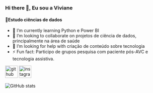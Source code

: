 ### Hi there 👋, Eu sou a  Viviane
#### 🌱Estudo ciências de dados

- 🌱 I’m currently learning  Python e Power BI 
- 👯 I’m looking to collaborate on projetos de ciência de dados, principalmente na área de saúde 
- 🤔 I’m looking for help with  criação de conteúdo sobre tecnologia  
- ⚡ Fun fact:   Participo de grupos pesquisa com paciente pós-AVC e tecnologia assistiva. 


[<img src='https://cdn.jsdelivr.net/npm/simple-icons@3.0.1/icons/github.svg' alt='github' height='40'>](https://github.com/VSviviane)  [<img src='https://cdn.jsdelivr.net/npm/simple-icons@3.0.1/icons/instagram.svg' alt='instagram' height='40'>](https://www.instagram.com/https://www.instagram.com/saudetech.dados/?locale=ne_NP&hl=ar/)  

![GitHub stats](https://github-readme-stats.vercel.app/api?username=VSviviane&show_icons=true)  

